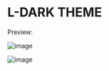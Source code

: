 # L-DARK THEME

Preview:

![image](https://i.imgur.com/lcvJNig.png)

![image](https://i.imgur.com/mQJCgQp.png)